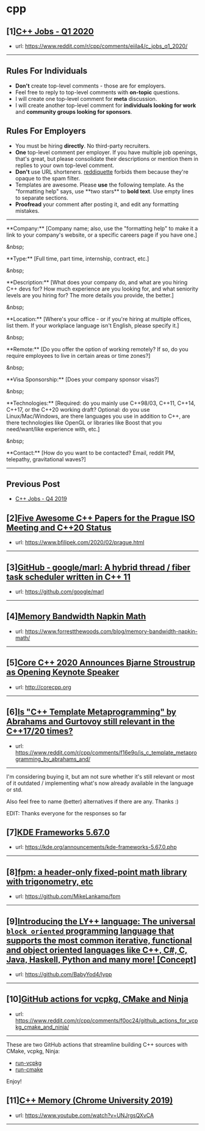 # cpp
## [1][C++ Jobs - Q1 2020](https://www.reddit.com/r/cpp/comments/eiila4/c_jobs_q1_2020/)
- url: https://www.reddit.com/r/cpp/comments/eiila4/c_jobs_q1_2020/
---
Rules For Individuals
---------------------

* **Don't** create top-level comments - those are for employers.
* Feel free to reply to top-level comments with **on-topic** questions.
* I will create one top-level comment for **meta** discussion.
* I will create another top-level comment for **individuals looking for work** and **community groups looking for sponsors**.

Rules For Employers
---------------------

* You must be hiring **directly**. No third-party recruiters.
* **One** top-level comment per employer. If you have multiple job openings, that's great, but please consolidate their descriptions or mention them in replies to your own top-level comment.
* **Don't** use URL shorteners. [reddiquette](https://www.reddithelp.com/en/categories/reddit-101/reddit-basics/reddiquette) forbids them because they're opaque to the spam filter.
* Templates are awesome. Please **use** the following template. As the "formatting help" says, use \*\*two stars\*\* to **bold text**. Use empty lines to separate sections.
* **Proofread** your comment after posting it, and edit any formatting mistakes.

---

\*\*Company:\*\* [Company name; also, use the "formatting help" to make it a link to your company's website, or a specific careers page if you have one.]

&amp;nbsp;

\*\*Type:\*\* [Full time, part time, internship, contract, etc.]

&amp;nbsp;

\*\*Description:\*\* [What does your company do, and what are you hiring C++ devs for? How much experience are you looking for, and what seniority levels are you hiring for? The more details you provide, the better.]

&amp;nbsp;

\*\*Location:\*\* [Where's your office - or if you're hiring at multiple offices, list them. If your workplace language isn't English, please specify it.]

&amp;nbsp;

\*\*Remote:\*\* [Do you offer the option of working remotely? If so, do you require employees to live in certain areas or time zones?]

&amp;nbsp;

\*\*Visa Sponsorship:\*\* [Does your company sponsor visas?]

&amp;nbsp;

\*\*Technologies:\*\* [Required: do you mainly use C++98/03, C++11, C++14, C++17, or the C++20 working draft? Optional: do you use Linux/Mac/Windows, are there languages you use in addition to C++, are there technologies like OpenGL or libraries like Boost that you need/want/like experience with, etc.]

&amp;nbsp;

\*\*Contact:\*\* [How do you want to be contacted? Email, reddit PM, telepathy, gravitational waves?]

---

Previous Post
--------------

* [C++ Jobs - Q4 2019](https://www.reddit.com/r/cpp/comments/dbqgbw/c_jobs_q4_2019/)
## [2][Five Awesome C++ Papers for the Prague ISO Meeting and C++20 Status](https://www.reddit.com/r/cpp/comments/f1njuc/five_awesome_c_papers_for_the_prague_iso_meeting/)
- url: https://www.bfilipek.com/2020/02/prague.html
---

## [3][GitHub - google/marl: A hybrid thread / fiber task scheduler written in C++ 11](https://www.reddit.com/r/cpp/comments/f1gwa3/github_googlemarl_a_hybrid_thread_fiber_task/)
- url: https://github.com/google/marl
---

## [4][Memory Bandwidth Napkin Math](https://www.reddit.com/r/cpp/comments/f1f7eq/memory_bandwidth_napkin_math/)
- url: https://www.forrestthewoods.com/blog/memory-bandwidth-napkin-math/
---

## [5][Core C++ 2020 Announces Bjarne Stroustrup as Opening Keynote Speaker](https://www.reddit.com/r/cpp/comments/f1gljc/core_c_2020_announces_bjarne_stroustrup_as/)
- url: http://corecpp.org
---

## [6][Is "C++ Template Metaprogramming" by Abrahams and Gurtovoy still relevant in the C++17/20 times?](https://www.reddit.com/r/cpp/comments/f16e9o/is_c_template_metaprogramming_by_abrahams_and/)
- url: https://www.reddit.com/r/cpp/comments/f16e9o/is_c_template_metaprogramming_by_abrahams_and/
---
I'm considering buying it, but am not sure whether it's still relevant or most of it outdated / implementing what's now already available in the language or std.

Also feel free to name (better) alternatives if there are any. Thanks :)  

EDIT: Thanks everyone for the responses so far
## [7][KDE Frameworks 5.67.0](https://www.reddit.com/r/cpp/comments/f19ogw/kde_frameworks_5670/)
- url: https://kde.org/announcements/kde-frameworks-5.67.0.php
---

## [8][fpm: a header-only fixed-point math library with trigonometry, etc](https://www.reddit.com/r/cpp/comments/f0ph40/fpm_a_headeronly_fixedpoint_math_library_with/)
- url: https://github.com/MikeLankamp/fpm
---

## [9][Introducing the LY++ language: The universal `block oriented` programming language that supports the most common iterative, functional and object oriented languages like C++, C#, C, Java, Haskell, Python and many more! [Concept]](https://www.reddit.com/r/cpp/comments/f1d371/introducing_the_ly_language_the_universal_block/)
- url: https://github.com/BabyYod4/lypp
---

## [10][GitHub actions for vcpkg, CMake and Ninja](https://www.reddit.com/r/cpp/comments/f0oc24/github_actions_for_vcpkg_cmake_and_ninja/)
- url: https://www.reddit.com/r/cpp/comments/f0oc24/github_actions_for_vcpkg_cmake_and_ninja/
---
These are two GitHub actions that streamline building C++ sources with CMake, vcpkg, Ninja:

* [run-vcpkg](https://github.com/marketplace/actions/run-vcpkg)  
* [run-cmake](https://github.com/marketplace/actions/run-cmake)

Enjoy!
## [11][C++ Memory (Chrome University 2019)](https://www.reddit.com/r/cpp/comments/f0fx1x/c_memory_chrome_university_2019/)
- url: https://www.youtube.com/watch?v=UNJrgsQXvCA
---

